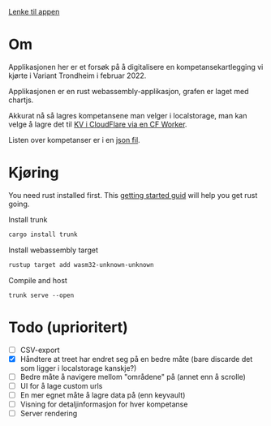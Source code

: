 [Lenke til appen](https://variant-kompetanse.pages.dev/)

# Om 

Applikasjonen her er et forsøk på å digitalisere en kompetansekartlegging vi kjørte i Variant Trondheim i februar 2022. 

Applikasjonen er en rust webassembly-applikasjon, grafen er laget med chartjs. 

Akkurat nå så lagres kompetansene man velger i localstorage, man kan velge å lagre det til [KV i CloudFlare via en CF Worker](https://github.com/AndersNS/competence-worker).

Listen over kompetanser er i en [json fil](./example.json).

# Kjøring

You need rust installed first. This [getting started guid](https://www.rust-lang.org/learn/get-started) will help you get rust going. 

Install trunk 

```bash
cargo install trunk
```

Install webassembly target

```bash
rustup target add wasm32-unknown-unknown
```

Compile and host

```
trunk serve --open
```

# Todo (uprioritert)

- [ ] CSV-export
- [x] Håndtere at treet har endret seg på en bedre måte (bare discarde det som ligger i localstorage kanskje?)
- [ ] Bedre måte å navigere mellom "områdene" på (annet enn å scrolle)
- [ ] UI for å lage custom urls
- [ ] En mer egnet måte å lagre data på (enn keyvault)
- [ ] Visning for detaljinformasjon for hver kompetanse
- [ ] Server rendering
